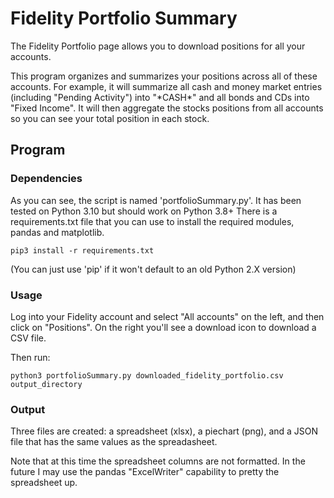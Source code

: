 # Fidelity Portfolio Summary

The Fidelity Portfolio page allows you to download positions for all your accounts.

This program organizes and summarizes your positions across all of these accounts.  For example, it will 
summarize all cash and money market entries (including "Pending Activity") into "\*CASH\*" and all bonds and CDs 
into "Fixed Income".  It will then aggregate the stocks positions from all accounts so you can see your total
position in each stock.
 
## Program

### Dependencies

As you can see, the script is named 'portfolioSummary.py'. It has been tested on Python 3.10 but should work on Python 3.8+
There is a requirements.txt file that you can use to install the required modules, pandas and matplotlib.

    pip3 install -r requirements.txt

(You can just use 'pip' if it won't default to an old Python 2.X version)

### Usage

Log into your Fidelity account and select "All accounts" on the left, and then
click on "Positions".  On the right you'll see a download icon to download a CSV
file.


Then run: 

    python3 portfolioSummary.py downloaded_fidelity_portfolio.csv output_directory  

### Output

Three files are created: a spreadsheet (xlsx), a piechart (png), and a JSON file that has the same values
as the spreadasheet.

Note that at this time the spreadsheet columns are not formatted.  In the future I may use the pandas "ExcelWriter"
capability to pretty the spreadsheet up.  


